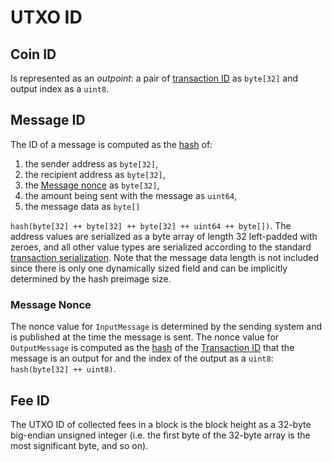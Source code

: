 # UTXO ID

## Coin ID

Is represented as an _outpoint_: a pair of [transaction ID](./transaction.md) as `byte[32]` and output index as a `uint8`.

## Message ID

The ID of a message is computed as the [hash](../cryptographic_primitives.md#hashing) of:

1. the sender address as `byte[32]`,
1. the recipient address as `byte[32]`,
1. the [Message nonce](#message-nonce) as `byte[32]`,
1. the amount being sent with the message as `uint64`,
1. the message data as `byte[]`

`hash(byte[32] ++ byte[32] ++ byte[32] ++ uint64 ++ byte[])`. The address values are serialized as a byte array of length 32 left-padded with zeroes, and all other value types are serialized according to the standard [transaction serialization](../tx_format/transaction.md). Note that the message data length is not included since there is only one dynamically sized field and can be implicitly determined by the hash preimage size.

### Message Nonce

The nonce value for `InputMessage` is determined by the sending system and is published at the time the message is sent. The nonce value for `OutputMessage` is computed as the [hash](./cryptographic_primitives.md#hashing) of the [Transaction ID](./transaction.md) that the message is an output for and the index of the output as a `uint8`: `hash(byte[32] ++ uint8)`.

## Fee ID

The UTXO ID of collected fees in a block is the block height as a 32-byte big-endian unsigned integer (i.e. the first byte of the 32-byte array is the most significant byte, and so on).
